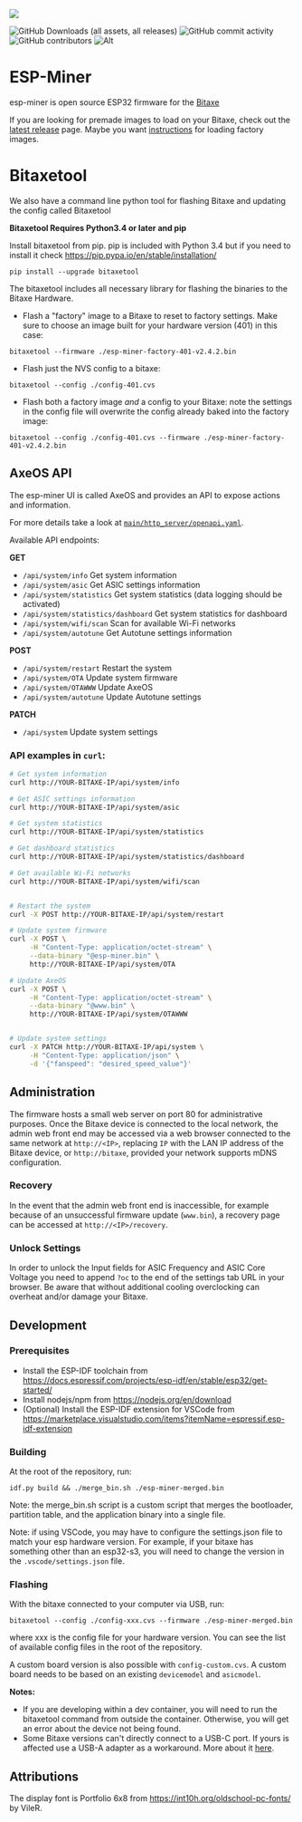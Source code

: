 [![](https://dcbadge.vercel.app/api/server/3E8ca2dkcC)](https://discord.gg/osmu)

![GitHub Downloads (all assets, all releases)](https://img.shields.io/github/downloads/bitaxeorg/esp-miner/total)
![GitHub commit activity](https://img.shields.io/github/commit-activity/t/bitaxeorg/esp-miner)
![GitHub contributors](https://img.shields.io/github/contributors/bitaxeorg/esp-miner)
![Alt](https://repobeats.axiom.co/api/embed/70889479b1e002c18a184b05bc5cbf2ed3718579.svg "Repobeats analytics image")

# ESP-Miner
esp-miner is open source ESP32 firmware for the [Bitaxe](https://github.com/bitaxeorg/bitaxe)

If you are looking for premade images to load on your Bitaxe, check out the [latest release](https://github.com/bitaxeorg/ESP-Miner/releases/latest) page. Maybe you want [instructions](https://github.com/bitaxeorg/ESP-Miner/blob/master/flashing.md) for loading factory images.

# Bitaxetool
We also have a command line python tool for flashing Bitaxe and updating the config called Bitaxetool 

**Bitaxetool Requires Python3.4 or later and pip**

Install bitaxetool from pip. pip is included with Python 3.4 but if you need to install it check <https://pip.pypa.io/en/stable/installation/>

```
pip install --upgrade bitaxetool
```
The bitaxetool includes all necessary library for flashing the binaries to the Bitaxe Hardware.

- Flash a "factory" image to a Bitaxe to reset to factory settings. Make sure to choose an image built for your hardware version (401) in this case:

```
bitaxetool --firmware ./esp-miner-factory-401-v2.4.2.bin
```
- Flash just the NVS config to a bitaxe:

```
bitaxetool --config ./config-401.cvs
```
- Flash both a factory image _and_ a config to your Bitaxe: note the settings in the config file will overwrite the config already baked into the factory image:

```
bitaxetool --config ./config-401.cvs --firmware ./esp-miner-factory-401-v2.4.2.bin
```

## AxeOS API
The esp-miner UI is called AxeOS and provides an API to expose actions and information.

For more details take a look at [`main/http_server/openapi.yaml`](./main/http_server/openapi.yaml).

Available API endpoints:
  
**GET**

* `/api/system/info` Get system information
* `/api/system/asic` Get ASIC settings information
* `/api/system/statistics` Get system statistics (data logging should be activated)
* `/api/system/statistics/dashboard` Get system statistics for dashboard
* `/api/system/wifi/scan` Scan for available Wi-Fi networks
* `/api/system/autotune` Get Autotune settings information

**POST**

* `/api/system/restart` Restart the system
* `/api/system/OTA` Update system firmware
* `/api/system/OTAWWW` Update AxeOS
* `/api/system/autotune` Update Autotune settings

**PATCH**

* `/api/system` Update system settings

### API examples in `curl`:

```bash
# Get system information
curl http://YOUR-BITAXE-IP/api/system/info

# Get ASIC settings information
curl http://YOUR-BITAXE-IP/api/system/asic

# Get system statistics
curl http://YOUR-BITAXE-IP/api/system/statistics

# Get dashboard statistics
curl http://YOUR-BITAXE-IP/api/system/statistics/dashboard

# Get available Wi-Fi networks
curl http://YOUR-BITAXE-IP/api/system/wifi/scan


# Restart the system
curl -X POST http://YOUR-BITAXE-IP/api/system/restart

# Update system firmware
curl -X POST \
     -H "Content-Type: application/octet-stream" \
     --data-binary "@esp-miner.bin" \
     http://YOUR-BITAXE-IP/api/system/OTA

# Update AxeOS
curl -X POST \
     -H "Content-Type: application/octet-stream" \
     --data-binary "@www.bin" \
     http://YOUR-BITAXE-IP/api/system/OTAWWW


# Update system settings
curl -X PATCH http://YOUR-BITAXE-IP/api/system \
     -H "Content-Type: application/json" \
     -d '{"fanspeed": "desired_speed_value"}'
```

## Administration

The firmware hosts a small web server on port 80 for administrative purposes. Once the Bitaxe device is connected to the local network, the admin web front end may be accessed via a web browser connected to the same network at `http://<IP>`, replacing `IP` with the LAN IP address of the Bitaxe device, or `http://bitaxe`, provided your network supports mDNS configuration.

### Recovery

In the event that the admin web front end is inaccessible, for example because of an unsuccessful firmware update (`www.bin`), a recovery page can be accessed at `http://<IP>/recovery`.

### Unlock Settings

In order to unlock the Input fields for ASIC Frequency and ASIC Core Voltage you need to append `?oc` to the end of the settings tab URL in your browser. Be aware that without additional cooling overclocking can overheat and/or damage your Bitaxe.

## Development

### Prerequisites

- Install the ESP-IDF toolchain from https://docs.espressif.com/projects/esp-idf/en/stable/esp32/get-started/
- Install nodejs/npm from https://nodejs.org/en/download
- (Optional) Install the ESP-IDF extension for VSCode from https://marketplace.visualstudio.com/items?itemName=espressif.esp-idf-extension

### Building

At the root of the repository, run:
```
idf.py build && ./merge_bin.sh ./esp-miner-merged.bin
```

Note: the merge_bin.sh script is a custom script that merges the bootloader, partition table, and the application binary into a single file.

Note: if using VSCode, you may have to configure the settings.json file to match your esp hardware version. For example, if your bitaxe has something other than an esp32-s3, you will need to change the version in the `.vscode/settings.json` file.

### Flashing

With the bitaxe connected to your computer via USB, run:

```
bitaxetool --config ./config-xxx.cvs --firmware ./esp-miner-merged.bin
```

where xxx is the config file for your hardware version. You can see the list of available config files in the root of the repository.

A custom board version is also possible with `config-custom.cvs`. A custom board needs to be based on an existing `devicemodel` and `asicmodel`.

**Notes:** 
  - If you are developing within a dev container, you will need to run the bitaxetool command from outside the container. Otherwise, you will get an error about the device not being found.
  - Some Bitaxe versions can't directly connect to a USB-C port. If yours is affected use a USB-A adapter as a workaround. More about it [here](https://github.com/bitaxeorg/bitaxeGamma/issues/37).

## Attributions

The display font is Portfolio 6x8 from https://int10h.org/oldschool-pc-fonts/ by VileR.
